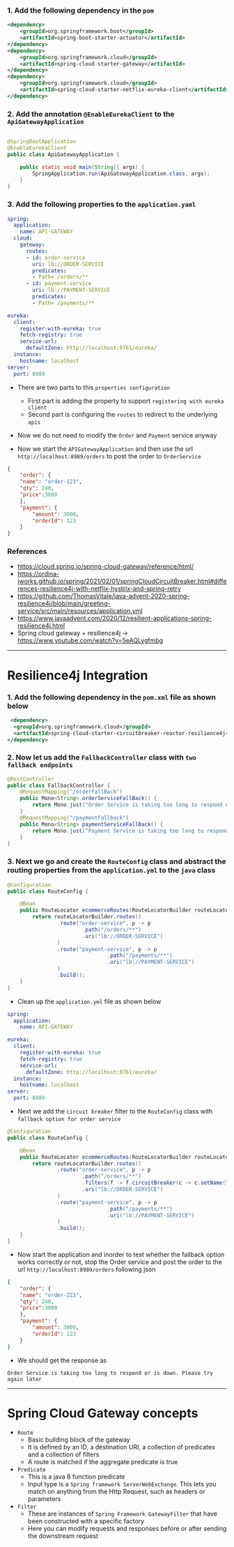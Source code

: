 ### 1. Add the following dependency in the `pom`
```xml
<dependency>
    <groupId>org.springframework.boot</groupId>
    <artifactId>spring-boot-starter-actuator</artifactId>
</dependency>
<dependency>
    <groupId>org.springframework.cloud</groupId>
    <artifactId>spring-cloud-starter-gateway</artifactId>
</dependency>
<dependency>
    <groupId>org.springframework.cloud</groupId>
    <artifactId>spring-cloud-starter-netflix-eureka-client</artifactId>
</dependency>
```

### 2. Add the annotation `@EnableEurekaClient` to the `ApiGatewayApplication`
```java

@SpringBootApplication
@EnableEurekaClient
public class ApiGatewayApplication {

    public static void main(String[] args) {
        SpringApplication.run(ApiGatewayApplication.class, args);
    }
}
```
### 3. Add the following properties to the `application.yaml`
```yaml
spring:
  application:
    name: API-GATEWAY
  cloud:
    gateway:
      routes:
      - id: order-service
        uri: lb://ORDER-SERVICE
        predicates:
        - Path= /orders/**
      - id: payment-service
        uri: lb://PAYMENT-SERVICE
        predicates:
        - Path= /payments/**

eureka:
  client:
    register-with-eureka: true
    fetch-registry: true
    service-url:
      defaultZone: http://localhost:8761/eureka/
  instance:
    hostname: localhost
server:
  port: 8989
```
+ There are two parts to this `properties configuration`
    + First part is adding the property to support `registering with eureka client`
    + Second part is configuring the `routes` to redirect to the underlying `apis`

+ Now we do not need to modify the `Order` and `Payment` service anyway
+ Now we start the `APIGatewayApplication` and then use the url `http://localhost:8989/orders` to post the order to `OrderService`
```json
{
    "order": {
    "name": "order-123",
    "qty": 240,
    "price":3000
    },
    "payment": {
        "amount": 3000,
        "orderId": 123
    }
}
```
### References
+ https://cloud.spring.io/spring-cloud-gateway/reference/html/
+ https://ordina-jworks.github.io/spring/2021/02/01/springCloudCircuitBreaker.html#differences-resilience4j-with-netflix-hystrix-and-spring-retry
+ https://github.com/ThomasVitale/java-advent-2020-spring-resilience4j/blob/main/greeting-service/src/main/resources/application.yml
+ https://www.javaadvent.com/2020/12/resilient-applications-spring-resilience4j.html
+ Spring cloud gateway + resilience4j -> https://www.youtube.com/watch?v=5eAQLygfmbg
---
# Resilience4j Integration
### 1. Add the following dependency in the `pom.xml` file as shown below
```xml
 <dependency>
  <groupId>org.springframework.cloud</groupId>
  <artifactId>spring-cloud-starter-circuitbreaker-reactor-resilience4j</artifactId>
</dependency>
```

### 2. Now let us add the `FallbackController` class with `two fallback endpoints`
````java
@RestController
public class FallbackController {
    @RequestMapping("/orderFallBack")
    public Mono<String> orderServiceFallBack() {
        return Mono.just("Order Service is taking too long to respond or is down. Please try again later");
    }
    @RequestMapping("/paymentFallback")
    public Mono<String> paymentServiceFallBack() {
        return Mono.just("Payment Service is taking too long to respond or is down. Please try again later");
    }
}
````

### 3. Next we go and create the `RouteConfig` class and abstract the routing properties from the `application.yml` to the `java` class
```java
@Configuration
public class RouteConfig {

    @Bean
    public RouteLocator ecommerceRoutes(RouteLocatorBuilder routeLocatorBuilder){
        return routeLocatorBuilder.routes()
                .route("order-service", p -> p
                        .path("/orders/**")
                        .uri("lb://ORDER-SERVICE")
                )
                .route("payment-service", p -> p
                                .path("/payments/**")
                                .uri("lb://PAYMENT-SERVICE")
                )
                .build();
    }
}
```
+ Clean up the `application.yml` file as shown below
```yaml
spring:
  application:
    name: API-GATEWAY

eureka:
  client:
    register-with-eureka: true
    fetch-registry: true
    service-url:
      defaultZone: http://localhost:8761/eureka/
  instance:
    hostname: localhost
server:
  port: 8989


```
+ Next we add the `circuit breaker` filter to the `RouteConfig` class with `fallback option for order service`
```java
@Configuration
public class RouteConfig {

    @Bean
    public RouteLocator ecommerceRoutes(RouteLocatorBuilder routeLocatorBuilder){
        return routeLocatorBuilder.routes()
                .route("order-service", p -> p
                        .path("/orders/**")
                        .filters(f -> f.circuitBreaker(c -> c.setName("orders fallback").setFallbackUri("/orderFallBack")))
                        .uri("lb://ORDER-SERVICE")
                )
                .route("payment-service", p -> p
                                .path("/payments/**")
                                .uri("lb://PAYMENT-SERVICE")
                )
                .build();
    }
}
```

+ Now start the application and inorder to test whether the fallback option works correctly or not,
stop the Order service and post the order to the url `http://localhost:8989/orders` following json
```json
{
    "order": {
    "name": "order-223",
    "qty": 240,
    "price":3000
    },
    "payment": {
        "amount": 3000,
        "orderId": 123
    }
}
```
+ We should get the response as 
```text
Order Service is taking too long to respond or is down. Please try again later
```

---
# Spring Cloud Gateway concepts
+ `Route`
    + Basic building block of the gateway
    + It is defined by an ID, a destination URI, a collection of predicates and a collection of filters
    + A route is matched if the aggregate predicate is true
+ `Predicate`
  + This is a java 8 function predicate
  + Input type is a `Spring framework ServerWebExchange`. This lets you match on anything from the Http Request, such as headers or parameters
+ `Filter`
  + These are instances of `Spring Framework GatewayFilter` that have been constructed with a specific factory
  + Here you can modify requests and responses before or after sending the downstream request

